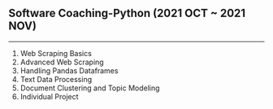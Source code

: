 ## Software Coaching-Python (2021 OCT ~ 2021 NOV)
------------
1. Web Scraping Basics
2. Advanced Web Scraping
3. Handling Pandas Dataframes
4. Text Data Processing
5. Document Clustering and Topic Modeling
6. Individual Project
